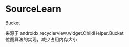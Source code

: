# SourceLearn


Bucket 

  来源于 androidx.recyclerview.widget.ChildHelper.Bucket  
  位图算法的实现，减少占用内存大小
  
